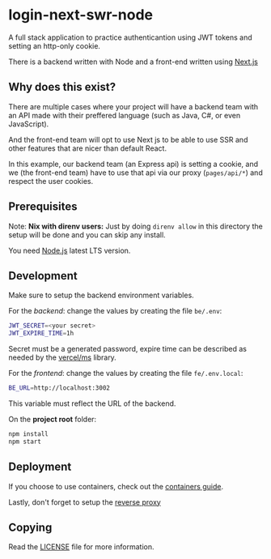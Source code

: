 # login-next-swr-node

A full stack application to practice authenticantion using JWT tokens and setting an http-only cookie.

There is a backend written with Node and a front-end written using [Next.js](https://nextjs.org/)

## Why does this exist?

There are multiple cases where your project will have a backend team with an API made with their preffered language (such as Java, C#, or even JavaScript).

And the front-end team will opt to use Next js to be able to use SSR and other features that are nicer than default React.

In this example, our backend team (an Express api) is setting a cookie, and we (the front-end team) have to use that api via our proxy (`pages/api/*`) and respect the user cookies.

## Prerequisites

Note: **Nix with direnv users:** Just by doing `direnv allow` in this directory the setup will be done and you can skip any install.

You need [Node.js](https://nodejs.org/en) latest LTS version.

## Development

Make sure to setup the backend environment variables.

For the _backend_: change the values by creating the file `be/.env`:

```sh
JWT_SECRET=<your secret>
JWT_EXPIRE_TIME=1h
```

Secret must be a generated password, expire time can be described as needed by the [vercel/ms](https://github.com/vercel/ms) library.

For the _frontend_: change the values by creating the file `fe/.env.local`:

```sh
BE_URL=http://localhost:3002
```

This variable must reflect the URL of the backend.

On the **project root** folder:

```sh
npm install
npm start
```

## Deployment

If you choose to use containers, check out the [containers guide](./doc/deploy/containers.md).

Lastly, don't forget to setup the [reverse proxy](./doc/deploy/reverse-proxy.md)

## Copying

Read the [LICENSE](./LICENSE) file for more information.
